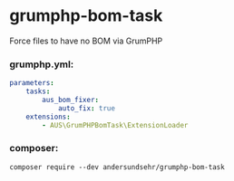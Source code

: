 # grumphp-bom-task
Force files to have no BOM via GrumPHP
### grumphp.yml:
````yml
parameters:
    tasks:
        aus_bom_fixer:
            auto_fix: true
    extensions:
        - AUS\GrumPHPBomTask\ExtensionLoader
````
### composer:
``composer require --dev andersundsehr/grumphp-bom-task``
